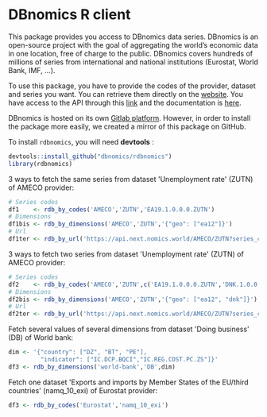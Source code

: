 # DBnomics R client

This package provides you access to DBnomics data series. DBnomics is an open-source project with the goal of aggregating the world’s economic data in one location, free of charge to the public. DBnomics covers hundreds of millions of series from international and national institutions (Eurostat, World Bank, IMF, ...).

To use this package, you have to provide the codes of the provider, dataset and series you want. You can retrieve them directly on the [website](https://next.nomics.world/). You have access to the API through this [link](http://api.next.nomics.world/) and the documentation is [here](https://api.next.nomics.world/apidocs).

DBnomics is hosted on its own [Gitlab platform](https://git.nomics.world/). However, in order to install the package more easily, we created a mirror of this package on GitHub.

To install `rdbnomics`, you will need **devtools** :

```r
devtools::install_github("dbnomics/rdbnomics")
library(rdbnomics)
```

3 ways to fetch the same series from dataset 'Unemployment rate' (ZUTN) of AMECO provider:

```r
# Series codes
df1    <- rdb_by_codes('AMECO','ZUTN','EA19.1.0.0.0.ZUTN')
# Dimensions
df1bis <- rdb_by_dimensions('AMECO','ZUTN','{"geo": ["ea12"]}')
# Url
df1ter <- rdb_by_url('https://api.next.nomics.world/AMECO/ZUTN?series_codes=EA19.1.0.0.0.ZUTN')
```

3 ways to fetch two series from dataset 'Unemployment rate' (ZUTN) of AMECO provider:

```r
# Series codes
df2    <- rdb_by_codes('AMECO','ZUTN',c('EA19.1.0.0.0.ZUTN','DNK.1.0.0.0.ZUTN'))
# Dimensions
df2bis <- rdb_by_dimensions('AMECO','ZUTN','{"geo": ["ea12", "dnk"]}')
# Url
df2ter <- rdb_by_url('https://api.next.nomics.world/AMECO/ZUTN?series_codes=EA19.1.0.0.0.ZUTN,DNK.1.0.0.0.ZUTN')
```

Fetch several values of several dimensions from dataset 'Doing business' (DB) of World bank:

```r
dim <- '{"country": ["DZ", "BT", "PE"],
         "indicator": ["IC.DCP.BQCI","IC.REG.COST.PC.ZS"]}'
df3 <- rdb_by_dimensions('world-bank','DB',dim)
```

Fetch one dataset 'Exports and imports by Member States of the EU/third countries' (namq_10_exi) of Eurostat provider:

```r
df3 <- rdb_by_codes('Eurostat','namq_10_exi')
```




